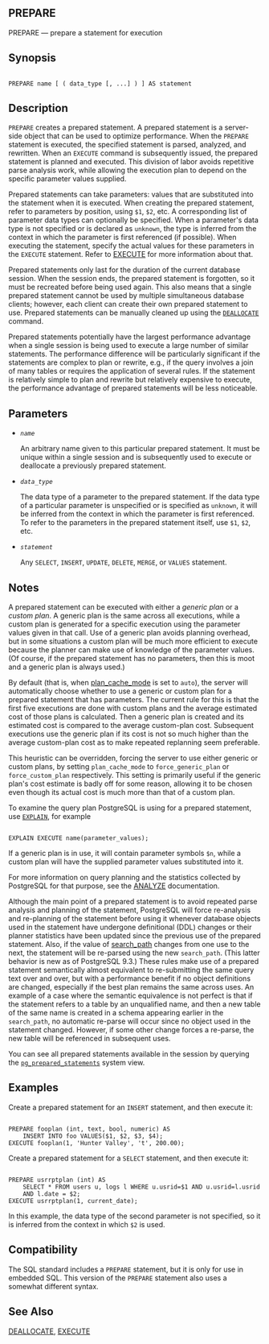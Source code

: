 ## PREPARE

PREPARE — prepare a statement for execution

## Synopsis

```

PREPARE name [ ( data_type [, ...] ) ] AS statement
```

## Description

`PREPARE` creates a prepared statement. A prepared statement is a server-side object that can be used to optimize performance. When the `PREPARE` statement is executed, the specified statement is parsed, analyzed, and rewritten. When an `EXECUTE` command is subsequently issued, the prepared statement is planned and executed. This division of labor avoids repetitive parse analysis work, while allowing the execution plan to depend on the specific parameter values supplied.

Prepared statements can take parameters: values that are substituted into the statement when it is executed. When creating the prepared statement, refer to parameters by position, using `$1`, `$2`, etc. A corresponding list of parameter data types can optionally be specified. When a parameter's data type is not specified or is declared as `unknown`, the type is inferred from the context in which the parameter is first referenced (if possible). When executing the statement, specify the actual values for these parameters in the `EXECUTE` statement. Refer to [EXECUTE](sql-execute.html "EXECUTE") for more information about that.

Prepared statements only last for the duration of the current database session. When the session ends, the prepared statement is forgotten, so it must be recreated before being used again. This also means that a single prepared statement cannot be used by multiple simultaneous database clients; however, each client can create their own prepared statement to use. Prepared statements can be manually cleaned up using the [`DEALLOCATE`](sql-deallocate.html "DEALLOCATE") command.

Prepared statements potentially have the largest performance advantage when a single session is being used to execute a large number of similar statements. The performance difference will be particularly significant if the statements are complex to plan or rewrite, e.g., if the query involves a join of many tables or requires the application of several rules. If the statement is relatively simple to plan and rewrite but relatively expensive to execute, the performance advantage of prepared statements will be less noticeable.

## Parameters

* *`name`*

    An arbitrary name given to this particular prepared statement. It must be unique within a single session and is subsequently used to execute or deallocate a previously prepared statement.

* *`data_type`*

    The data type of a parameter to the prepared statement. If the data type of a particular parameter is unspecified or is specified as `unknown`, it will be inferred from the context in which the parameter is first referenced. To refer to the parameters in the prepared statement itself, use `$1`, `$2`, etc.

* *`statement`*

    Any `SELECT`, `INSERT`, `UPDATE`, `DELETE`, `MERGE`, or `VALUES` statement.

## Notes

A prepared statement can be executed with either a *generic plan* or a *custom plan*. A generic plan is the same across all executions, while a custom plan is generated for a specific execution using the parameter values given in that call. Use of a generic plan avoids planning overhead, but in some situations a custom plan will be much more efficient to execute because the planner can make use of knowledge of the parameter values. (Of course, if the prepared statement has no parameters, then this is moot and a generic plan is always used.)

By default (that is, when [plan\_cache\_mode](runtime-config-query.html#GUC-PLAN-CACHE-MODE) is set to `auto`), the server will automatically choose whether to use a generic or custom plan for a prepared statement that has parameters. The current rule for this is that the first five executions are done with custom plans and the average estimated cost of those plans is calculated. Then a generic plan is created and its estimated cost is compared to the average custom-plan cost. Subsequent executions use the generic plan if its cost is not so much higher than the average custom-plan cost as to make repeated replanning seem preferable.

This heuristic can be overridden, forcing the server to use either generic or custom plans, by setting `plan_cache_mode` to `force_generic_plan` or `force_custom_plan` respectively. This setting is primarily useful if the generic plan's cost estimate is badly off for some reason, allowing it to be chosen even though its actual cost is much more than that of a custom plan.

To examine the query plan PostgreSQL is using for a prepared statement, use [`EXPLAIN`](sql-explain.html "EXPLAIN"), for example

```

EXPLAIN EXECUTE name(parameter_values);
```

If a generic plan is in use, it will contain parameter symbols `$n`, while a custom plan will have the supplied parameter values substituted into it.

For more information on query planning and the statistics collected by PostgreSQL for that purpose, see the [ANALYZE](sql-analyze.html "ANALYZE") documentation.

Although the main point of a prepared statement is to avoid repeated parse analysis and planning of the statement, PostgreSQL will force re-analysis and re-planning of the statement before using it whenever database objects used in the statement have undergone definitional (DDL) changes or their planner statistics have been updated since the previous use of the prepared statement. Also, if the value of [search\_path](runtime-config-client.html#GUC-SEARCH-PATH) changes from one use to the next, the statement will be re-parsed using the new `search_path`. (This latter behavior is new as of PostgreSQL 9.3.) These rules make use of a prepared statement semantically almost equivalent to re-submitting the same query text over and over, but with a performance benefit if no object definitions are changed, especially if the best plan remains the same across uses. An example of a case where the semantic equivalence is not perfect is that if the statement refers to a table by an unqualified name, and then a new table of the same name is created in a schema appearing earlier in the `search_path`, no automatic re-parse will occur since no object used in the statement changed. However, if some other change forces a re-parse, the new table will be referenced in subsequent uses.

You can see all prepared statements available in the session by querying the [`pg_prepared_statements`](view-pg-prepared-statements.html "54.15. pg_prepared_statements") system view.

## Examples

Create a prepared statement for an `INSERT` statement, and then execute it:

```

PREPARE fooplan (int, text, bool, numeric) AS
    INSERT INTO foo VALUES($1, $2, $3, $4);
EXECUTE fooplan(1, 'Hunter Valley', 't', 200.00);
```

Create a prepared statement for a `SELECT` statement, and then execute it:

```

PREPARE usrrptplan (int) AS
    SELECT * FROM users u, logs l WHERE u.usrid=$1 AND u.usrid=l.usrid
    AND l.date = $2;
EXECUTE usrrptplan(1, current_date);
```

In this example, the data type of the second parameter is not specified, so it is inferred from the context in which `$2` is used.

## Compatibility

The SQL standard includes a `PREPARE` statement, but it is only for use in embedded SQL. This version of the `PREPARE` statement also uses a somewhat different syntax.

## See Also

[DEALLOCATE](sql-deallocate.html "DEALLOCATE"), [EXECUTE](sql-execute.html "EXECUTE")